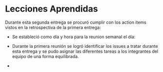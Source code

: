 # Lecciones Aprendidas

Durante esta segunda entrega se procuró cumplir con los action items vistos en la retrospectiva de la primera entrega:

* Se estableció como día y hora para la reunion semanal el día:

* Durante la primera reunión se logró identificar los issues a tratar durante esta entrega y se pudo asignar las diferentes tareas a los integrantes del equipo de una forma equilibrada.

*

